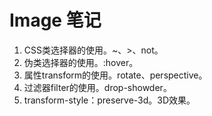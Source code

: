 # Image 笔记

1. CSS类选择器的使用。~、>、not。
2. 伪类选择器的使用。:hover。
3. 属性transform的使用。rotate、perspective。
4. 过滤器filter的使用。drop-showder。
5. transform-style：preserve-3d。3D效果。
